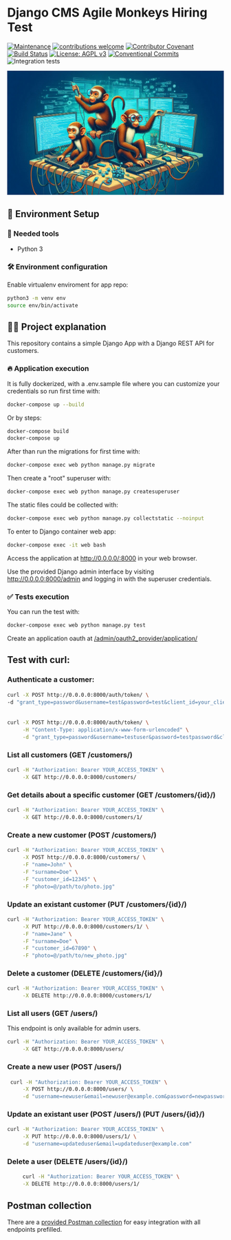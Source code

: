 
# Django CMS Agile Monkeys Hiring Test

[![Maintenance](https://img.shields.io/badge/Maintained%3F-yes-green.svg)](https://GitHub.com/shakaran/django-cms-am/graphs/commit-activity)
[![contributions welcome](https://img.shields.io/badge/contributions-welcome-brightgreen.svg?style=flat)](https://github.com/shakaran/django-cms-am/issues)
[![Contributor Covenant](https://img.shields.io/badge/Contributor%20Covenant-2.0-4baaaa.svg)](CODE_OF_CONDUCT.md)
[![Build Status](https://img.shields.io/endpoint.svg?url=https%3A%2F%2Factions-badge.atrox.dev%2Fboostercloud%2Fbooster%2Fbadge%3Fref%3Dmain&style=flat)](https://actions-badge.atrox.dev/shakaran/django-cms-am/goto?ref=main)
[![License: AGPL v3](https://img.shields.io/badge/License-AGPL_v3-blue.svg)](https://www.gnu.org/licenses/agpl-3.0)
[![Conventional Commits](https://img.shields.io/badge/Conventional%20Commits-1.0.0-yellow.svg)](https://conventionalcommits.org)
![Integration tests](https://github.com/shakaran/django-cms-am/actions/workflows/django.yml/badge.svg)

![](doc/agile-monkeys-cover-repo.jpg)


## 🚀 Environment Setup

### 🐳 Needed tools

- Python 3

### 🛠️ Environment configuration

Enable virtualenv enviroment for app repo:

```bash
python3 -m venv env
source env/bin/activate
```

## 👩‍💻 Project explanation

This repository contains a simple Django App with a Django REST API for customers.

### 🔥 Application execution

It is fully dockerized, with a .env.sample file where you can customize your credentials so run first time with:

```bash
docker-compose up --build
```

Or by steps:

```bash
docker-compose build
docker-compose up
```

After than run the migrations for first time with:

```bash
docker-compose exec web python manage.py migrate
```

Then create a "root" superuser with:

```bash
docker-compose exec web python manage.py createsuperuser
```

The static files could be collected with:

```bash
docker-compose exec web python manage.py collectstatic --noinput
```

To enter to Django container web app:

```bash
docker-compose exec -it web bash
```

Access the application at http://0.0.0.0/:8000 in your web browser.

Use the provided Django admin interface by visiting http://0.0.0.0:8000/admin and logging in with the superuser credentials.


### ✅ Tests execution

You can run the test with:

```bash
docker-compose exec web python manage.py test
```

Create an application oauth at [/admin/oauth2_provider/application/](http://0.0.0.0:8000/admin/oauth2_provider/application/)

## Test with curl:

### Authenticate a customer:

```bash
curl -X POST http://0.0.0.0:8000/auth/token/ \
-d "grant_type=password&username=test&password=test&client_id=your_client_id&client_secret=your_client_secret"
```

```bash

curl -X POST http://0.0.0.0:8000/auth/token/ \
     -H "Content-Type: application/x-www-form-urlencoded" \
     -d "grant_type=password&username=testuser&password=testpassword&client_id=your-client-id&client_secret=your-client-secret"
```

### List all customers (GET /customers/)

```bash
curl -H "Authorization: Bearer YOUR_ACCESS_TOKEN" \
     -X GET http://0.0.0.0:8000/customers/
```

### Get details about a specific customer (GET /customers/{id}/)

```bash
curl -H "Authorization: Bearer YOUR_ACCESS_TOKEN" \
     -X GET http://0.0.0.0:8000/customers/1/
```

### Create a new customer (POST /customers/)

```bash
curl -H "Authorization: Bearer YOUR_ACCESS_TOKEN" \
     -X POST http://0.0.0.0:8000/customers/ \
     -F "name=John" \
     -F "surname=Doe" \
     -F "customer_id=12345" \
     -F "photo=@/path/to/photo.jpg"
```

### Update an existant customer (PUT /customers/{id}/)

```bash
curl -H "Authorization: Bearer YOUR_ACCESS_TOKEN" \
     -X PUT http://0.0.0.0:8000/customers/1/ \
     -F "name=Jane" \
     -F "surname=Doe" \
     -F "customer_id=67890" \
     -F "photo=@/path/to/new_photo.jpg"
```

### Delete a customer (DELETE /customers/{id}/)

```bash
curl -H "Authorization: Bearer YOUR_ACCESS_TOKEN" \
     -X DELETE http://0.0.0.0:8000/customers/1/
```

### List all users (GET /users/)

This endpoint is only available for admin users.

```bash
curl -H "Authorization: Bearer YOUR_ACCESS_TOKEN" \
     -X GET http://0.0.0.0:8000/users/
```

### Create a new user (POST /users/)

```bash
 curl -H "Authorization: Bearer YOUR_ACCESS_TOKEN" \
     -X POST http://0.0.0.0:8000/users/ \
     -d "username=newuser&email=newuser@example.com&password=newpassword"
```

### Update an existant user (POST /users/) (PUT /users/{id}/)

```bash
curl -H "Authorization: Bearer YOUR_ACCESS_TOKEN" \
     -X PUT http://0.0.0.0:8000/users/1/ \
     -d "username=updateduser&email=updateduser@example.com"
```

### Delete a user (DELETE /users/{id}/)

```bash
     curl -H "Authorization: Bearer YOUR_ACCESS_TOKEN" \
     -X DELETE http://0.0.0.0:8000/users/1/
```

## Postman collection

There are a [provided Postman collection](postman-collection.json) for easy integration with all endpoints prefilled.
